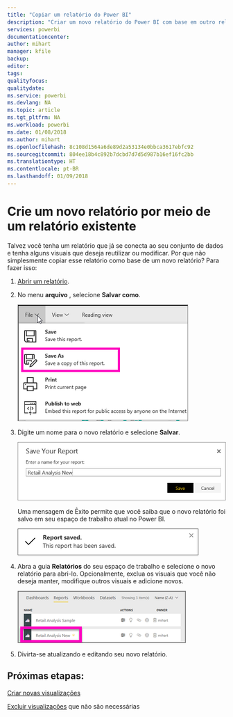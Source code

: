 ```yaml
---
title: "Copiar um relatório do Power BI"
description: "Criar um novo relatório do Power BI com base em outro relatório."
services: powerbi
documentationcenter: 
author: mihart
manager: kfile
backup: 
editor: 
tags: 
qualityfocus: 
qualitydate: 
ms.service: powerbi
ms.devlang: NA
ms.topic: article
ms.tgt_pltfrm: NA
ms.workload: powerbi
ms.date: 01/08/2018
ms.author: mihart
ms.openlocfilehash: 8c108d1564a6de89d2a53134e0bbca3617ebfc92
ms.sourcegitcommit: 804ee18b4c892b7dcbd7d7d5d987b16ef16fc2bb
ms.translationtype: HT
ms.contentlocale: pt-BR
ms.lasthandoff: 01/09/2018
---
```

# <a name="create-a-new-report-from-an-existing-report"></a>Crie um novo relatório por meio de um relatório existente
Talvez você tenha um relatório que já se conecta ao seu conjunto de dados e tenha alguns visuais que deseja reutilizar ou modificar.  Por que não simplesmente copiar esse relatório como base de um novo relatório?  Para fazer isso:

1. [Abrir um relatório](service-report-open.md).
2. No menu **arquivo** , selecione **Salvar como**.
   
   ![](media/power-bi-report-copy/powerbi-save-as.png)
3. Digite um nome para o novo relatório e selecione **Salvar**.
   
   ![](media/power-bi-report-copy/savereport.png)
   
   Uma mensagem de Êxito permite que você saiba que o novo relatório foi salvo em seu espaço de trabalho atual no Power BI.
   
   ![](media/power-bi-report-copy/savesuccess1.png)
4. Abra a guia **Relatórios** do seu espaço de trabalho e selecione o novo relatório para abri-lo. Opcionalmente, exclua os visuais que você não deseja manter, modifique outros visuais e adicione novos.
   
   ![](media/power-bi-report-copy/power-bi-workspace.png)
5. Divirta-se atualizando e editando seu novo relatório.

## <a name="next-steps"></a>Próximas etapas:
[Criar novas visualizações](power-bi-report-add-visualizations-ii.md)

[Excluir visualizações](service-delete.md) que não são necessárias
